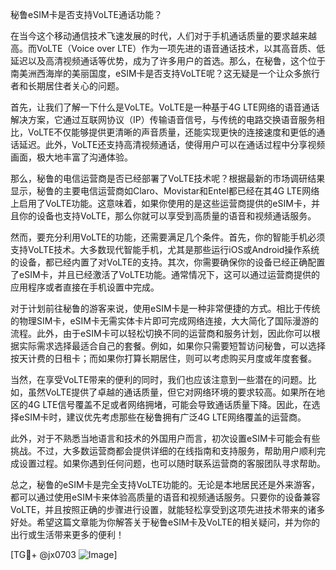 秘鲁eSIM卡是否支持VoLTE通话功能？

在当今这个移动通信技术飞速发展的时代，人们对于手机通话质量的要求越来越高。而VoLTE（Voice over LTE）作为一项先进的语音通话技术，以其高音质、低延迟以及高清视频通话等优势，成为了许多用户的首选。那么，在秘鲁，这个位于南美洲西海岸的美丽国度，eSIM卡是否支持VoLTE呢？这无疑是一个让众多旅行者和长期居住者关心的问题。

首先，让我们了解一下什么是VoLTE。VoLTE是一种基于4G LTE网络的语音通话解决方案，它通过互联网协议（IP）传输语音信号，与传统的电路交换语音服务相比，VoLTE不仅能够提供更清晰的声音质量，还能实现更快的连接速度和更低的通话延迟。此外，VoLTE还支持高清视频通话，使得用户可以在通话过程中分享视频画面，极大地丰富了沟通体验。

那么，秘鲁的电信运营商是否已经部署了VoLTE技术呢？根据最新的市场调研结果显示，秘鲁的主要电信运营商如Claro、Movistar和Entel都已经在其4G LTE网络上启用了VoLTE功能。这意味着，如果你使用的是这些运营商提供的eSIM卡，并且你的设备也支持VoLTE，那么你就可以享受到高质量的语音和视频通话服务。

然而，要充分利用VoLTE的功能，还需要满足几个条件。首先，你的智能手机必须支持VoLTE技术。大多数现代智能手机，尤其是那些运行iOS或Android操作系统的设备，都已经内置了对VoLTE的支持。其次，你需要确保你的设备已经正确配置了eSIM卡，并且已经激活了VoLTE功能。通常情况下，这可以通过运营商提供的应用程序或者直接在手机设置中完成。

对于计划前往秘鲁的游客来说，使用eSIM卡是一种非常便捷的方式。相比于传统的物理SIM卡，eSIM卡无需实体卡片即可完成网络连接，大大简化了国际漫游的流程。此外，由于eSIM卡可以轻松切换不同的运营商和服务计划，因此你可以根据实际需求选择最适合自己的套餐。例如，如果你只需要短暂访问秘鲁，可以选择按天计费的日租卡；而如果你打算长期居住，则可以考虑购买月度或年度套餐。

当然，在享受VoLTE带来的便利的同时，我们也应该注意到一些潜在的问题。比如，虽然VoLTE提供了卓越的通话质量，但它对网络环境的要求较高。如果所在地区的4G LTE信号覆盖不足或者网络拥堵，可能会导致通话质量下降。因此，在选择eSIM卡时，建议优先考虑那些在秘鲁拥有广泛4G LTE网络覆盖的运营商。

此外，对于不熟悉当地语言和技术的外国用户而言，初次设置eSIM卡可能会有些挑战。不过，大多数运营商都会提供详细的在线指南和支持服务，帮助用户顺利完成设置过程。如果你遇到任何问题，也可以随时联系运营商的客服团队寻求帮助。

总之，秘鲁的eSIM卡是完全支持VoLTE功能的。无论是本地居民还是外来游客，都可以通过使用eSIM卡来体验高质量的语音和视频通话服务。只要你的设备兼容VoLTE，并且按照正确的步骤进行设置，就能轻松享受到这项先进技术带来的诸多好处。希望这篇文章能为你解答关于秘鲁eSIM卡及VoLTE的相关疑问，并为你的出行或生活带来更多的便利！

[TG💪+ @jx0703 ![Image](https://github.com/user-attachments/assets/dbca1d08-cadb-493c-b0ec-ad6f7a83f270)]